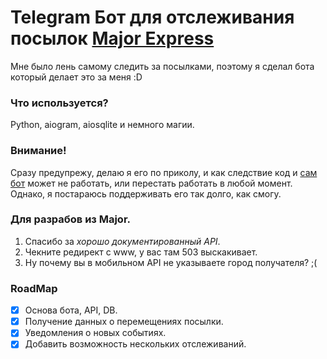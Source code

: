 # Telegram Бот для отслеживания посылок [Major Express](https://major-express.ru)
Мне было лень самому следить за посылками, поэтому я сделал бота который делает это за меня :D

### Что используется?
Python, aiogram, aiosqlite и немного магии.

### Внимание!
Сразу предупрежу, делаю я его по приколу, и как следствие код и [сам бот](https://t.me/Lz_MajorExpressTrackingBot) может не работать, или перестать работать в любой момент. Однако, я постараюсь поддерживать его так долго, как смогу.

### Для разрабов из Major.
1. Спасибо за _хорошо документированный API_.
2. Чекните редирект с www, у вас там 503 выскакивает.
3. Ну почему вы в мобильном API не указываете город получателя? ;(


### RoadMap
- [x] Основа бота, API, DB.
- [x] Получение данных о перемещениях посылки.
- [x] Уведомления о новых событиях.
- [x] Добавить возможность нескольких отслеживаний.